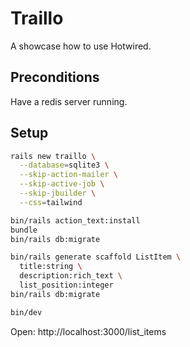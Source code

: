 # Traillo

A showcase how to use Hotwired.

## Preconditions

Have a redis server running.

## Setup

```sh
rails new traillo \
  --database=sqlite3 \
  --skip-action-mailer \
  --skip-active-job \
  --skip-jbuilder \
  --css=tailwind
```

```sh
bin/rails action_text:install
bundle
bin/rails db:migrate
```

```sh
bin/rails generate scaffold ListItem \
  title:string \
  description:rich_text \
  list_position:integer
bin/rails db:migrate
```

```sh
bin/dev
```

Open: http://localhost:3000/list_items
